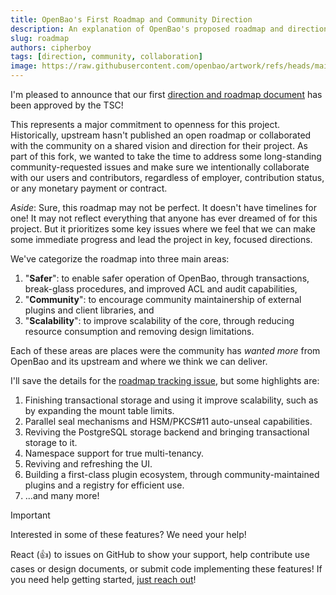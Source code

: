 ```yaml
---
title: OpenBao's First Roadmap and Community Direction
description: An explanation of OpenBao's proposed roadmap and direction for the community.
slug: roadmap
authors: cipherboy
tags: [direction, community, collaboration]
image: https://raw.githubusercontent.com/openbao/artwork/refs/heads/main/color/openbao-vertical-text-color.svg
---
```


I'm pleased to announce that our first [direction and roadmap document](https://github.com/openbao/openbao/issues/569) has been approved by the TSC!

This represents a major commitment to openness for this project. Historically, upstream hasn't published an open roadmap or collaborated with the community on a shared vision and direction for their project. As part of this fork, we wanted to take the time to address some long-standing community-requested issues and make sure we intentionally collaborate with our users and contributors, regardless of employer, contribution status, or any monetary payment or contract.

_Aside_: Sure, this roadmap may not be perfect. It doesn't have timelines for one! It may not reflect everything that anyone has ever dreamed of for this project. But it prioritizes some key issues where we feel that we can make some immediate progress and lead the project in key, focused directions.

We've categorize the roadmap into three main areas:

 1. "**Safer**": to enable safer operation of OpenBao, through transactions, break-glass procedures, and improved ACL and audit capabilities,
 2. "**Community**": to encourage community maintainership of external plugins and client libraries, and
 3. "**Scalability**": to improve scalability of the core, through reducing resource consumption and removing design limitations.

Each of these areas are places were the community has _wanted more_ from OpenBao and its upstream and where we think we can deliver.

I'll save the details for the [roadmap tracking issue](https://github.com/openbao/openbao/issues/569), but some highlights are:

1. Finishing transactional storage and using it improve scalability, such as by expanding the mount table limits.
2. Parallel seal mechanisms and HSM/PKCS#11 auto-unseal capabilities.
3. Reviving the PostgreSQL storage backend and bringing transactional storage to it.
4. Namespace support for true multi-tenancy.
5. Reviving and refreshing the UI.
6. Building a first-class plugin ecosystem, through community-maintained plugins and a registry for efficient use.
7. ...and many more!

> [!IMPORTANT]
> Interested in some of these features? We need your help!
>
> React (:+1:) to issues on GitHub to show your support, help contribute use cases or design documents, or submit code implementing these features! If you need help getting started, [just reach out](https://github.com/openbao/#contact)!
